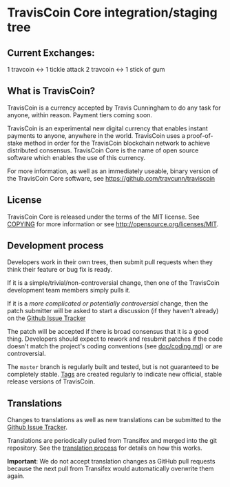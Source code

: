 TravisCoin Core integration/staging tree
=====================================


Current Exchanges: 
----------------
1 travcoin <-> 1 tickle attack
2 travcoin <-> 1 stick of gum

What is TravisCoin?
----------------

TravisCoin is a currency accepted by Travis Cunningham to do any task for anyone, within reason. Payment tiers coming soon.

TravisCoin is an experimental new digital currency that enables instant payments to
anyone, anywhere in the world. TravisCoin uses a proof-of-stake method in order for
the TravisCoin blockchain network to achieve distributed consensus. TravisCoin Core is
the name of open source software which enables the use of this currency.

For more information, as well as an immediately useable, binary version of the
TravisCoin Core software, see https://github.com/travcunn/traviscoin

License
-------

TravisCoin Core is released under the terms of the MIT license. See [COPYING](COPYING) for more
information or see http://opensource.org/licenses/MIT.

Development process
-------------------

Developers work in their own trees, then submit pull requests when they think
their feature or bug fix is ready.

If it is a simple/trivial/non-controversial change, then one of the TravisCoin
development team members simply pulls it.

If it is a *more complicated or potentially controversial* change, then the patch
submitter will be asked to start a discussion (if they haven't already) on the
[Github Issue Tracker](https://github.com/travcunn/traviscoin/issues)

The patch will be accepted if there is broad consensus that it is a good thing.
Developers should expect to rework and resubmit patches if the code doesn't
match the project's coding conventions (see [doc/coding.md](doc/coding.md)) or are
controversial.

The `master` branch is regularly built and tested, but is not guaranteed to be
completely stable. [Tags](https://github.com/travcunn/traviscoin/tags) are created
regularly to indicate new official, stable release versions of TravisCoin.

Translations
------------

Changes to translations as well as new translations can be submitted to the
[Github Issue Tracker](https://github.com/travcunn/traviscoin/issues).

Translations are periodically pulled from Transifex and merged into the git repository. See the
[translation process](doc/translation_process.md) for details on how this works.

**Important**: We do not accept translation changes as GitHub pull requests because the next
pull from Transifex would automatically overwrite them again.

